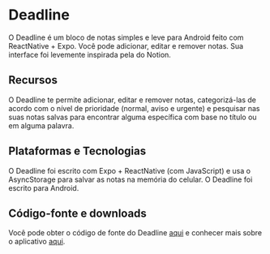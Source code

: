 # Deadline

O Deadline é um bloco de notas simples e leve para Android feito com ReactNative + Expo. Você pode adicionar, editar e remover notas. Sua interface foi levemente inspirada pela do Notion.

## Recursos

O Deadline te permite adicionar, editar e remover notas, categorizá-las de acordo com o nível de prioridade (normal, aviso e urgente) e pesquisar nas suas notas salvas para encontrar alguma específica com base no título ou em alguma palavra.

## Plataformas e Tecnologias

O Deadline foi escrito com Expo + ReactNative (com JavaScript) e usa o AsyncStorage para salvar as notas na memória do celular. O Deadline foi escrito para Android.

## Código-fonte e downloads
Você pode obter o código de fonte do Deadline [aqui](https://github.com/Redwars22/deadline) e conhecer mais sobre o aplicativo [aqui](https://getdeadline.vercel.app/).
